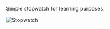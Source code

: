 Simple stopwatch for learning purposes.

![Stopwatch](https://github.com/Marcinzale/JS-Stopwatch/assets/94755972/b4ed038a-d164-425b-bfd5-013b2115ee00)
